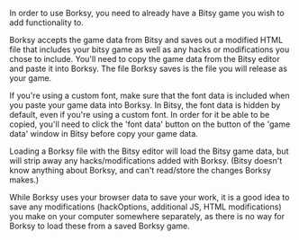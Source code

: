 In order to use Borksy, you need to already have a Bitsy game you wish to add functionality to.

Borksy accepts the game data from Bitsy and saves out a modified HTML file that includes your bitsy game as well as any hacks or modifications you chose to include. You'll need to copy the game data from the Bitsy editor and paste it into Borksy. The file Borksy saves is the file you will release as your game.

If you're using a custom font, make sure that the font data is included when you paste your game data into Borksy. In Bitsy, the font data is hidden by default, even if you're using a custom font. In order for it be able to be copied, you'll need to click the 'font data' button on the button of the 'game data' window in Bitsy before copy your game data.

Loading a Borksy file with the Bitsy editor will load the Bitsy game data, but will strip away any hacks/modifications added with Borksy. (Bitsy doesn't know anything about Borksy, and can't read/store the changes Borksy makes.)

While Borksy uses your browser data to save your work, it is a good idea to save any modifications (hackOptions, additional JS, HTML modifications) you make on your computer somewhere separately, as there is no way for Borksy to load these from a saved Borksy game.